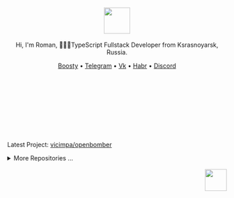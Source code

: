 <div align="center">
  <br/>
  <br/>
  <br/>
  <br/>
  <img width="60" height="60" src="https://github.com/vicimpa.png" />
  <br/>
  <br/>
  Hi, I'm Roman, 👨🏽‍💻TypeScript Fullstack Developer from Ksrasnoyarsk, Russia.
  <br/>
  <p>
    <a href="https://boosty.to/vic_dev">Boosty</a> • 
    <a href="https://t.me/vic_dev">Telegram</a> • 
    <a href="https://vk.com/vicimpa">Vk</a> • 
    <a href="https://career.habr.com/vic_dev">Habr</a> • 
    <a href="https://discord.com/users/658403244749488177">Discord</a>
  </p>
  <br>
  <br>

  <br>
  <br>
  <br>
  <br>
  <br>
  <br>
</div>

<!--START_LAST_REPO-->
Latest Project: [vicimpa/openbomber](https://github.com/vicimpa/openbomber)
<!--END_LAST_REPO-->

<details>
<summary>More Repositories ...</summary>

<!--START_TABLE_REPOS-->
| Name | Homepage | Stars | Last Commit |
|-----------------------|--------------------------|--------|-------------|
| openbomber | [`#Homepage`](https://github.com/vicimpa/openbomber) | 88 | ![openbomber last commit](https://img.shields.io/github/last-commit/vicimpa/openbomber?style=flat&label=last) |
| chatroulette | [`#Homepage`](https://github.com/vicimpa/chatroulette) | 13 | ![chatroulette last commit](https://img.shields.io/github/last-commit/vicimpa/chatroulette?style=flat&label=last) |
| vicimpa-library | [`#Homepage`](https://github.com/vicimpa/vicimpa-library) | 12 | ![vicimpa-library last commit](https://img.shields.io/github/last-commit/vicimpa/vicimpa-library?style=flat&label=last) |
| scrappy-bird2 | [`#Homepage`](https://github.com/vicimpa/scrappy-bird2) | 5 | ![scrappy-bird2 last commit](https://img.shields.io/github/last-commit/vicimpa/scrappy-bird2?style=flat&label=last) |
| w-nodes | [`#Homepage`](https://github.com/vicimpa/w-nodes) | 4 | ![w-nodes last commit](https://img.shields.io/github/last-commit/vicimpa/w-nodes?style=flat&label=last) |
| my-player | [`#Homepage`](https://github.com/vicimpa/my-player) | 4 | ![my-player last commit](https://img.shields.io/github/last-commit/vicimpa/my-player?style=flat&label=last) |
| steam-confirmations | [`#Homepage`](https://github.com/vicimpa/steam-confirmations) | 3 | ![steam-confirmations last commit](https://img.shields.io/github/last-commit/vicimpa/steam-confirmations?style=flat&label=last) |
| processor-cpp | [`#Homepage`](https://github.com/vicimpa/processor-cpp) | 3 | ![processor-cpp last commit](https://img.shields.io/github/last-commit/vicimpa/processor-cpp?style=flat&label=last) |
| new-openbomber | [`#Homepage`](https://github.com/vicimpa/new-openbomber) | 3 | ![new-openbomber last commit](https://img.shields.io/github/last-commit/vicimpa/new-openbomber?style=flat&label=last) |
| console-clock | [`#Homepage`](https://github.com/vicimpa/console-clock) | 3 | ![console-clock last commit](https://img.shields.io/github/last-commit/vicimpa/console-clock?style=flat&label=last) |
| testworkfind | [`#Homepage`](https://github.com/vicimpa/testworkfind) | 2 | ![testworkfind last commit](https://img.shields.io/github/last-commit/vicimpa/testworkfind?style=flat&label=last) |
| snake-c- | [`#Homepage`](https://github.com/vicimpa/snake-c-) | 2 | ![snake-c- last commit](https://img.shields.io/github/last-commit/vicimpa/snake-c-?style=flat&label=last) |
| moviesearch | [`#Homepage`](https://github.com/vicimpa/moviesearch) | 2 | ![moviesearch last commit](https://img.shields.io/github/last-commit/vicimpa/moviesearch?style=flat&label=last) |
| discord-binary | [`#Homepage`](https://github.com/vicimpa/discord-binary) | 2 | ![discord-binary last commit](https://img.shields.io/github/last-commit/vicimpa/discord-binary?style=flat&label=last) |
| webaudio-playground | [`#Homepage`](https://github.com/vicimpa/webaudio-playground) | 1 | ![webaudio-playground last commit](https://img.shields.io/github/last-commit/vicimpa/webaudio-playground?style=flat&label=last) |
| vscode-material-darker | [`#Homepage`](https://github.com/vicimpa/vscode-material-darker) | 1 | ![vscode-material-darker last commit](https://img.shields.io/github/last-commit/vicimpa/vscode-material-darker?style=flat&label=last) |
| TomatoTimer | [`#Homepage`](https://github.com/vicimpa/TomatoTimer) | 1 | ![TomatoTimer last commit](https://img.shields.io/github/last-commit/vicimpa/TomatoTimer?style=flat&label=last) |
| tiktok-answer | [`#Homepage`](https://github.com/vicimpa/tiktok-answer) | 1 | ![tiktok-answer last commit](https://img.shields.io/github/last-commit/vicimpa/tiktok-answer?style=flat&label=last) |
| tic-tac-svelte | [`#Homepage`](https://github.com/vicimpa/tic-tac-svelte) | 1 | ![tic-tac-svelte last commit](https://img.shields.io/github/last-commit/vicimpa/tic-tac-svelte?style=flat&label=last) |
| tic-tac-php | [`#Homepage`](https://github.com/vicimpa/tic-tac-php) | 1 | ![tic-tac-php last commit](https://img.shields.io/github/last-commit/vicimpa/tic-tac-php?style=flat&label=last) |
| TestPlugin | [`#Homepage`](https://github.com/vicimpa/TestPlugin) | 1 | ![TestPlugin last commit](https://img.shields.io/github/last-commit/vicimpa/TestPlugin?style=flat&label=last) |
| test-video-work | [`#Homepage`](https://github.com/vicimpa/test-video-work) | 1 | ![test-video-work last commit](https://img.shields.io/github/last-commit/vicimpa/test-video-work?style=flat&label=last) |
| swc | [`#Homepage`](https://github.com/vicimpa/swc) | 1 | ![swc last commit](https://img.shields.io/github/last-commit/vicimpa/swc?style=flat&label=last) |
| snake-js | [`#Homepage`](https://github.com/vicimpa/snake-js) | 1 | ![snake-js last commit](https://img.shields.io/github/last-commit/vicimpa/snake-js?style=flat&label=last) |
| snake | [`#Homepage`](https://github.com/vicimpa/snake) | 1 | ![snake last commit](https://img.shields.io/github/last-commit/vicimpa/snake?style=flat&label=last) |
| ScrappyBird | [`#Homepage`](https://github.com/vicimpa/ScrappyBird) | 1 | ![ScrappyBird last commit](https://img.shields.io/github/last-commit/vicimpa/ScrappyBird?style=flat&label=last) |
| qiwi-sdk | [`#Homepage`](https://github.com/vicimpa/qiwi-sdk) | 1 | ![qiwi-sdk last commit](https://img.shields.io/github/last-commit/vicimpa/qiwi-sdk?style=flat&label=last) |
| preact-monaco-editor | [`#Homepage`](https://github.com/vicimpa/preact-monaco-editor) | 1 | ![preact-monaco-editor last commit](https://img.shields.io/github/last-commit/vicimpa/preact-monaco-editor?style=flat&label=last) |
| node-editor-2 | [`#Homepage`](https://github.com/vicimpa/node-editor-2) | 1 | ![node-editor-2 last commit](https://img.shields.io/github/last-commit/vicimpa/node-editor-2?style=flat&label=last) |
| node-editor | [`#Homepage`](https://github.com/vicimpa/node-editor) | 1 | ![node-editor last commit](https://img.shields.io/github/last-commit/vicimpa/node-editor?style=flat&label=last) |
| logo-particle-anim | [`#Homepage`](https://github.com/vicimpa/logo-particle-anim) | 1 | ![logo-particle-anim last commit](https://img.shields.io/github/last-commit/vicimpa/logo-particle-anim?style=flat&label=last) |
| lite-code-editor | [`#Homepage`](https://github.com/vicimpa/lite-code-editor) | 1 | ![lite-code-editor last commit](https://img.shields.io/github/last-commit/vicimpa/lite-code-editor?style=flat&label=last) |
| hbs-express | [`#Homepage`](https://github.com/vicimpa/hbs-express) | 1 | ![hbs-express last commit](https://img.shields.io/github/last-commit/vicimpa/hbs-express?style=flat&label=last) |
| graph-calc | [`#Homepage`](https://github.com/vicimpa/graph-calc) | 1 | ![graph-calc last commit](https://img.shields.io/github/last-commit/vicimpa/graph-calc?style=flat&label=last) |
| code-bench | [`#Homepage`](https://github.com/vicimpa/code-bench) | 1 | ![code-bench last commit](https://img.shields.io/github/last-commit/vicimpa/code-bench?style=flat&label=last) |
| browser-cli | [`#Homepage`](https://github.com/vicimpa/browser-cli) | 1 | ![browser-cli last commit](https://img.shields.io/github/last-commit/vicimpa/browser-cli?style=flat&label=last) |
| word-games-algorithm | [`#Homepage`](https://github.com/vicimpa/word-games-algorithm) | 0 | ![word-games-algorithm last commit](https://img.shields.io/github/last-commit/vicimpa/word-games-algorithm?style=flat&label=last) |
| windowed-ui | [`#Homepage`](https://github.com/vicimpa/windowed-ui) | 0 | ![windowed-ui last commit](https://img.shields.io/github/last-commit/vicimpa/windowed-ui?style=flat&label=last) |
| website | [`#Homepage`](https://github.com/vicimpa/website) | 0 | ![website last commit](https://img.shields.io/github/last-commit/vicimpa/website?style=flat&label=last) |
| weather | [`#Homepage`](https://github.com/vicimpa/weather) | 0 | ![weather last commit](https://img.shields.io/github/last-commit/vicimpa/weather?style=flat&label=last) |
| vscode-material-icon-theme | [`#Homepage`](https://github.com/vicimpa/vscode-material-icon-theme) | 0 | ![vscode-material-icon-theme last commit](https://img.shields.io/github/last-commit/vicimpa/vscode-material-icon-theme?style=flat&label=last) |
| ViteTilewindCSS | [`#Homepage`](https://github.com/vicimpa/ViteTilewindCSS) | 0 | ![ViteTilewindCSS last commit](https://img.shields.io/github/last-commit/vicimpa/ViteTilewindCSS?style=flat&label=last) |
| vite-plugin-react-swc | [`#Homepage`](https://github.com/vicimpa/vite-plugin-react-swc) | 0 | ![vite-plugin-react-swc last commit](https://img.shields.io/github/last-commit/vicimpa/vite-plugin-react-swc?style=flat&label=last) |
| vite-plugin-dart | [`#Homepage`](https://github.com/vicimpa/vite-plugin-dart) | 0 | ![vite-plugin-dart last commit](https://img.shields.io/github/last-commit/vicimpa/vite-plugin-dart?style=flat&label=last) |
| video-back | [`#Homepage`](https://github.com/vicimpa/video-back) | 0 | ![video-back last commit](https://img.shields.io/github/last-commit/vicimpa/video-back?style=flat&label=last) |
| vicimpa.github.io | [`#Homepage`](https://github.com/vicimpa/vicimpa.github.io) | 0 | ![vicimpa.github.io last commit](https://img.shields.io/github/last-commit/vicimpa/vicimpa.github.io?style=flat&label=last) |
| valibot | [`#Homepage`](https://github.com/vicimpa/valibot) | 0 | ![valibot last commit](https://img.shields.io/github/last-commit/vicimpa/valibot?style=flat&label=last) |
| valantis-test | [`#Homepage`](https://github.com/vicimpa/valantis-test) | 0 | ![valantis-test last commit](https://img.shields.io/github/last-commit/vicimpa/valantis-test?style=flat&label=last) |
| typescript-transform-paths | [`#Homepage`](https://github.com/vicimpa/typescript-transform-paths) | 0 | ![typescript-transform-paths last commit](https://img.shields.io/github/last-commit/vicimpa/typescript-transform-paths?style=flat&label=last) |
| types-canvas | [`#Homepage`](https://github.com/vicimpa/types-canvas) | 0 | ![types-canvas last commit](https://img.shields.io/github/last-commit/vicimpa/types-canvas?style=flat&label=last) |
| ts-node-opskins | [`#Homepage`](https://github.com/vicimpa/ts-node-opskins) | 0 | ![ts-node-opskins last commit](https://img.shields.io/github/last-commit/vicimpa/ts-node-opskins?style=flat&label=last) |
| trueLMAO | [`#Homepage`](https://github.com/vicimpa/trueLMAO) | 0 | ![trueLMAO last commit](https://img.shields.io/github/last-commit/vicimpa/trueLMAO?style=flat&label=last) |
| treegame-test | [`#Homepage`](https://github.com/vicimpa/treegame-test) | 0 | ![treegame-test last commit](https://img.shields.io/github/last-commit/vicimpa/treegame-test?style=flat&label=last) |
| tree-node | [`#Homepage`](https://github.com/vicimpa/tree-node) | 0 | ![tree-node last commit](https://img.shields.io/github/last-commit/vicimpa/tree-node?style=flat&label=last) |
| trash-signals | [`#Homepage`](https://github.com/vicimpa/trash-signals) | 0 | ![trash-signals last commit](https://img.shields.io/github/last-commit/vicimpa/trash-signals?style=flat&label=last) |
| tic-tac | [`#Homepage`](https://github.com/vicimpa/tic-tac) | 0 | ![tic-tac last commit](https://img.shields.io/github/last-commit/vicimpa/tic-tac?style=flat&label=last) |
| tetris | [`#Homepage`](https://github.com/vicimpa/tetris) | 0 | ![tetris last commit](https://img.shields.io/github/last-commit/vicimpa/tetris?style=flat&label=last) |
| test-work-gj | [`#Homepage`](https://github.com/vicimpa/test-work-gj) | 0 | ![test-work-gj last commit](https://img.shields.io/github/last-commit/vicimpa/test-work-gj?style=flat&label=last) |
| test-work | [`#Homepage`](https://github.com/vicimpa/test-work) | 0 | ![test-work last commit](https://img.shields.io/github/last-commit/vicimpa/test-work?style=flat&label=last) |
| test-vue3-task | [`#Homepage`](https://github.com/vicimpa/test-vue3-task) | 0 | ![test-vue3-task last commit](https://img.shields.io/github/last-commit/vicimpa/test-vue3-task?style=flat&label=last) |
| test-vercel-deploy | [`#Homepage`](https://github.com/vicimpa/test-vercel-deploy) | 0 | ![test-vercel-deploy last commit](https://img.shields.io/github/last-commit/vicimpa/test-vercel-deploy?style=flat&label=last) |
| test-test | [`#Homepage`](https://github.com/vicimpa/test-test) | 0 | ![test-test last commit](https://img.shields.io/github/last-commit/vicimpa/test-test?style=flat&label=last) |
| test-task | [`#Homepage`](https://github.com/vicimpa/test-task) | 0 | ![test-task last commit](https://img.shields.io/github/last-commit/vicimpa/test-task?style=flat&label=last) |
| test-stream | [`#Homepage`](https://github.com/vicimpa/test-stream) | 0 | ![test-stream last commit](https://img.shields.io/github/last-commit/vicimpa/test-stream?style=flat&label=last) |
| test-server | [`#Homepage`](https://github.com/vicimpa/test-server) | 0 | ![test-server last commit](https://img.shields.io/github/last-commit/vicimpa/test-server?style=flat&label=last) |
| test-react | [`#Homepage`](https://github.com/vicimpa/test-react) | 0 | ![test-react last commit](https://img.shields.io/github/last-commit/vicimpa/test-react?style=flat&label=last) |
| test-project | [`#Homepage`](https://github.com/vicimpa/test-project) | 0 | ![test-project last commit](https://img.shields.io/github/last-commit/vicimpa/test-project?style=flat&label=last) |
| test-preact | [`#Homepage`](https://github.com/vicimpa/test-preact) | 0 | ![test-preact last commit](https://img.shields.io/github/last-commit/vicimpa/test-preact?style=flat&label=last) |
| test-job | [`#Homepage`](https://github.com/vicimpa/test-job) | 0 | ![test-job last commit](https://img.shields.io/github/last-commit/vicimpa/test-job?style=flat&label=last) |
| Test-FE | [`#Homepage`](https://github.com/vicimpa/Test-FE) | 0 | ![Test-FE last commit](https://img.shields.io/github/last-commit/vicimpa/Test-FE?style=flat&label=last) |
| Test-BE | [`#Homepage`](https://github.com/vicimpa/Test-BE) | 0 | ![Test-BE last commit](https://img.shields.io/github/last-commit/vicimpa/Test-BE?style=flat&label=last) |
| terminus | [`#Homepage`](https://github.com/vicimpa/terminus) | 0 | ![terminus last commit](https://img.shields.io/github/last-commit/vicimpa/terminus?style=flat&label=last) |
| template-vite-ts | [`#Homepage`](https://github.com/vicimpa/template-vite-ts) | 0 | ![template-vite-ts last commit](https://img.shields.io/github/last-commit/vicimpa/template-vite-ts?style=flat&label=last) |
| tanks | [`#Homepage`](https://github.com/vicimpa/tanks) | 0 | ![tanks last commit](https://img.shields.io/github/last-commit/vicimpa/tanks?style=flat&label=last) |
| swelte-tic-tac-toe | [`#Homepage`](https://github.com/vicimpa/swelte-tic-tac-toe) | 0 | ![swelte-tic-tac-toe last commit](https://img.shields.io/github/last-commit/vicimpa/swelte-tic-tac-toe?style=flat&label=last) |
| SpaceEngineers | [`#Homepage`](https://github.com/vicimpa/SpaceEngineers) | 0 | ![SpaceEngineers last commit](https://img.shields.io/github/last-commit/vicimpa/SpaceEngineers?style=flat&label=last) |
| Soundux | [`#Homepage`](https://github.com/vicimpa/Soundux) | 0 | ![Soundux last commit](https://img.shields.io/github/last-commit/vicimpa/Soundux?style=flat&label=last) |
| social-net-client | [`#Homepage`](https://github.com/vicimpa/social-net-client) | 0 | ![social-net-client last commit](https://img.shields.io/github/last-commit/vicimpa/social-net-client?style=flat&label=last) |
| snake-python | [`#Homepage`](https://github.com/vicimpa/snake-python) | 0 | ![snake-python last commit](https://img.shields.io/github/last-commit/vicimpa/snake-python?style=flat&label=last) |
| slash-create | [`#Homepage`](https://github.com/vicimpa/slash-create) | 0 | ![slash-create last commit](https://img.shields.io/github/last-commit/vicimpa/slash-create?style=flat&label=last) |
| simple-svelte-ui | [`#Homepage`](https://github.com/vicimpa/simple-svelte-ui) | 0 | ![simple-svelte-ui last commit](https://img.shields.io/github/last-commit/vicimpa/simple-svelte-ui?style=flat&label=last) |
| simple-react-tabs | [`#Homepage`](https://github.com/vicimpa/simple-react-tabs) | 0 | ![simple-react-tabs last commit](https://img.shields.io/github/last-commit/vicimpa/simple-react-tabs?style=flat&label=last) |
| simple-hexagonal-render | [`#Homepage`](https://github.com/vicimpa/simple-hexagonal-render) | 0 | ![simple-hexagonal-render last commit](https://img.shields.io/github/last-commit/vicimpa/simple-hexagonal-render?style=flat&label=last) |
| simple-chat | [`#Homepage`](https://github.com/vicimpa/simple-chat) | 0 | ![simple-chat last commit](https://img.shields.io/github/last-commit/vicimpa/simple-chat?style=flat&label=last) |
| shared-state | [`#Homepage`](https://github.com/vicimpa/shared-state) | 0 | ![shared-state last commit](https://img.shields.io/github/last-commit/vicimpa/shared-state?style=flat&label=last) |
| script-composer | [`#Homepage`](https://github.com/vicimpa/script-composer) | 0 | ![script-composer last commit](https://img.shields.io/github/last-commit/vicimpa/script-composer?style=flat&label=last) |
| ruletka-demo | [`#Homepage`](https://github.com/vicimpa/ruletka-demo) | 0 | ![ruletka-demo last commit](https://img.shields.io/github/last-commit/vicimpa/ruletka-demo?style=flat&label=last) |
| RocketLauncher2 | [`#Homepage`](https://github.com/vicimpa/RocketLauncher2) | 0 | ![RocketLauncher2 last commit](https://img.shields.io/github/last-commit/vicimpa/RocketLauncher2?style=flat&label=last) |
| road-keys | [`#Homepage`](https://github.com/vicimpa/road-keys) | 0 | ![road-keys last commit](https://img.shields.io/github/last-commit/vicimpa/road-keys?style=flat&label=last) |
| regions-city | [`#Homepage`](https://github.com/vicimpa/regions-city) | 0 | ![regions-city last commit](https://img.shields.io/github/last-commit/vicimpa/regions-city?style=flat&label=last) |
| react-valtio-state | [`#Homepage`](https://github.com/vicimpa/react-valtio-state) | 0 | ![react-valtio-state last commit](https://img.shields.io/github/last-commit/vicimpa/react-valtio-state?style=flat&label=last) |
| react-todo-app | [`#Homepage`](https://github.com/vicimpa/react-todo-app) | 0 | ![react-todo-app last commit](https://img.shields.io/github/last-commit/vicimpa/react-todo-app?style=flat&label=last) |
| react-test-ffff | [`#Homepage`](https://github.com/vicimpa/react-test-ffff) | 0 | ![react-test-ffff last commit](https://img.shields.io/github/last-commit/vicimpa/react-test-ffff?style=flat&label=last) |
| react-signals-cart | [`#Homepage`](https://github.com/vicimpa/react-signals-cart) | 0 | ![react-signals-cart last commit](https://img.shields.io/github/last-commit/vicimpa/react-signals-cart?style=flat&label=last) |
| react-mapbox-gl | [`#Homepage`](https://github.com/vicimpa/react-mapbox-gl) | 0 | ![react-mapbox-gl last commit](https://img.shields.io/github/last-commit/vicimpa/react-mapbox-gl?style=flat&label=last) |
| racing-3d | [`#Homepage`](https://github.com/vicimpa/racing-3d) | 0 | ![racing-3d last commit](https://img.shields.io/github/last-commit/vicimpa/racing-3d?style=flat&label=last) |
| Quiz_Vue | [`#Homepage`](https://github.com/vicimpa/Quiz_Vue) | 0 | ![Quiz_Vue last commit](https://img.shields.io/github/last-commit/vicimpa/Quiz_Vue?style=flat&label=last) |
| public-keys | [`#Homepage`](https://github.com/vicimpa/public-keys) | 0 | ![public-keys last commit](https://img.shields.io/github/last-commit/vicimpa/public-keys?style=flat&label=last) |
| proxy6-api | [`#Homepage`](https://github.com/vicimpa/proxy6-api) | 0 | ![proxy6-api last commit](https://img.shields.io/github/last-commit/vicimpa/proxy6-api?style=flat&label=last) |
| project-templates | [`#Homepage`](https://github.com/vicimpa/project-templates) | 0 | ![project-templates last commit](https://img.shields.io/github/last-commit/vicimpa/project-templates?style=flat&label=last) |
| PLC-save-editor | [`#Homepage`](https://github.com/vicimpa/PLC-save-editor) | 0 | ![PLC-save-editor last commit](https://img.shields.io/github/last-commit/vicimpa/PLC-save-editor?style=flat&label=last) |
| pixel-tile-editor | [`#Homepage`](https://github.com/vicimpa/pixel-tile-editor) | 0 | ![pixel-tile-editor last commit](https://img.shields.io/github/last-commit/vicimpa/pixel-tile-editor?style=flat&label=last) |
| Parachute | [`#Homepage`](https://github.com/vicimpa/Parachute) | 0 | ![Parachute last commit](https://img.shields.io/github/last-commit/vicimpa/Parachute?style=flat&label=last) |
| pannellum | [`#Homepage`](https://github.com/vicimpa/pannellum) | 0 | ![pannellum last commit](https://img.shields.io/github/last-commit/vicimpa/pannellum?style=flat&label=last) |
| pairs | [`#Homepage`](https://github.com/vicimpa/pairs) | 0 | ![pairs last commit](https://img.shields.io/github/last-commit/vicimpa/pairs?style=flat&label=last) |
| openapi-typescript-codegen | [`#Homepage`](https://github.com/vicimpa/openapi-typescript-codegen) | 0 | ![openapi-typescript-codegen last commit](https://img.shields.io/github/last-commit/vicimpa/openapi-typescript-codegen?style=flat&label=last) |
| openapi-ts | [`#Homepage`](https://github.com/vicimpa/openapi-ts) | 0 | ![openapi-ts last commit](https://img.shields.io/github/last-commit/vicimpa/openapi-ts?style=flat&label=last) |
| obs-mac-virtualcam | [`#Homepage`](https://github.com/vicimpa/obs-mac-virtualcam) | 0 | ![obs-mac-virtualcam last commit](https://img.shields.io/github/last-commit/vicimpa/obs-mac-virtualcam?style=flat&label=last) |
| nodebestpractices | [`#Homepage`](https://github.com/vicimpa/nodebestpractices) | 0 | ![nodebestpractices last commit](https://img.shields.io/github/last-commit/vicimpa/nodebestpractices?style=flat&label=last) |
| node-ViGEmClient | [`#Homepage`](https://github.com/vicimpa/node-ViGEmClient) | 0 | ![node-ViGEmClient last commit](https://img.shields.io/github/last-commit/vicimpa/node-ViGEmClient?style=flat&label=last) |
| node-opskins-api | [`#Homepage`](https://github.com/vicimpa/node-opskins-api) | 0 | ![node-opskins-api last commit](https://img.shields.io/github/last-commit/vicimpa/node-opskins-api?style=flat&label=last) |
| new-bot | [`#Homepage`](https://github.com/vicimpa/new-bot) | 0 | ![new-bot last commit](https://img.shields.io/github/last-commit/vicimpa/new-bot?style=flat&label=last) |
| my-svelte-template | [`#Homepage`](https://github.com/vicimpa/my-svelte-template) | 0 | ![my-svelte-template last commit](https://img.shields.io/github/last-commit/vicimpa/my-svelte-template?style=flat&label=last) |
| my-site | [`#Homepage`](https://github.com/vicimpa/my-site) | 0 | ![my-site last commit](https://img.shields.io/github/last-commit/vicimpa/my-site?style=flat&label=last) |
| my-portfolio | [`#Homepage`](https://github.com/vicimpa/my-portfolio) | 0 | ![my-portfolio last commit](https://img.shields.io/github/last-commit/vicimpa/my-portfolio?style=flat&label=last) |
| mvc-bun | [`#Homepage`](https://github.com/vicimpa/mvc-bun) | 0 | ![mvc-bun last commit](https://img.shields.io/github/last-commit/vicimpa/mvc-bun?style=flat&label=last) |
| mod | [`#Homepage`](https://github.com/vicimpa/mod) | 0 | ![mod last commit](https://img.shields.io/github/last-commit/vicimpa/mod?style=flat&label=last) |
| mk3u-cheatch | [`#Homepage`](https://github.com/vicimpa/mk3u-cheatch) | 0 | ![mk3u-cheatch last commit](https://img.shields.io/github/last-commit/vicimpa/mk3u-cheatch?style=flat&label=last) |
| mini-tasks | [`#Homepage`](https://github.com/vicimpa/mini-tasks) | 0 | ![mini-tasks last commit](https://img.shields.io/github/last-commit/vicimpa/mini-tasks?style=flat&label=last) |
| minesweeper | [`#Homepage`](https://github.com/vicimpa/minesweeper) | 0 | ![minesweeper last commit](https://img.shields.io/github/last-commit/vicimpa/minesweeper?style=flat&label=last) |
| medium-parser | [`#Homepage`](https://github.com/vicimpa/medium-parser) | 0 | ![medium-parser last commit](https://img.shields.io/github/last-commit/vicimpa/medium-parser?style=flat&label=last) |
| material-theme-jetbrains | [`#Homepage`](https://github.com/vicimpa/material-theme-jetbrains) | 0 | ![material-theme-jetbrains last commit](https://img.shields.io/github/last-commit/vicimpa/material-theme-jetbrains?style=flat&label=last) |
| magic-render | [`#Homepage`](https://github.com/vicimpa/magic-render) | 0 | ![magic-render last commit](https://img.shields.io/github/last-commit/vicimpa/magic-render?style=flat&label=last) |
| lines-sort | [`#Homepage`](https://github.com/vicimpa/lines-sort) | 0 | ![lines-sort last commit](https://img.shields.io/github/last-commit/vicimpa/lines-sort?style=flat&label=last) |
| LearnPython | [`#Homepage`](https://github.com/vicimpa/LearnPython) | 0 | ![LearnPython last commit](https://img.shields.io/github/last-commit/vicimpa/LearnPython?style=flat&label=last) |
| jsmpeg | [`#Homepage`](https://github.com/vicimpa/jsmpeg) | 0 | ![jsmpeg last commit](https://img.shields.io/github/last-commit/vicimpa/jsmpeg?style=flat&label=last) |
| imgbb.js | [`#Homepage`](https://github.com/vicimpa/imgbb.js) | 0 | ![imgbb.js last commit](https://img.shields.io/github/last-commit/vicimpa/imgbb.js?style=flat&label=last) |
| image-render | [`#Homepage`](https://github.com/vicimpa/image-render) | 0 | ![image-render last commit](https://img.shields.io/github/last-commit/vicimpa/image-render?style=flat&label=last) |
| image-preloader | [`#Homepage`](https://github.com/vicimpa/image-preloader) | 0 | ![image-preloader last commit](https://img.shields.io/github/last-commit/vicimpa/image-preloader?style=flat&label=last) |
| html2canvas | [`#Homepage`](https://github.com/vicimpa/html2canvas) | 0 | ![html2canvas last commit](https://img.shields.io/github/last-commit/vicimpa/html2canvas?style=flat&label=last) |
| hls_wasm | [`#Homepage`](https://github.com/vicimpa/hls_wasm) | 0 | ![hls_wasm last commit](https://img.shields.io/github/last-commit/vicimpa/hls_wasm?style=flat&label=last) |
| hellcord-server-client | [`#Homepage`](https://github.com/vicimpa/hellcord-server-client) | 0 | ![hellcord-server-client last commit](https://img.shields.io/github/last-commit/vicimpa/hellcord-server-client?style=flat&label=last) |
| gtasagit | [`#Homepage`](https://github.com/vicimpa/gtasagit) | 0 | ![gtasagit last commit](https://img.shields.io/github/last-commit/vicimpa/gtasagit?style=flat&label=last) |
| graph-draw | [`#Homepage`](https://github.com/vicimpa/graph-draw) | 0 | ![graph-draw last commit](https://img.shields.io/github/last-commit/vicimpa/graph-draw?style=flat&label=last) |
| godot | [`#Homepage`](https://github.com/vicimpa/godot) | 0 | ![godot last commit](https://img.shields.io/github/last-commit/vicimpa/godot?style=flat&label=last) |
| gl-matrix | [`#Homepage`](https://github.com/vicimpa/gl-matrix) | 0 | ![gl-matrix last commit](https://img.shields.io/github/last-commit/vicimpa/gl-matrix?style=flat&label=last) |
| github-material-icons-extension | [`#Homepage`](https://github.com/vicimpa/github-material-icons-extension) | 0 | ![github-material-icons-extension last commit](https://img.shields.io/github/last-commit/vicimpa/github-material-icons-extension?style=flat&label=last) |
| freetype-js | [`#Homepage`](https://github.com/vicimpa/freetype-js) | 0 | ![freetype-js last commit](https://img.shields.io/github/last-commit/vicimpa/freetype-js?style=flat&label=last) |
| fake-library | [`#Homepage`](https://github.com/vicimpa/fake-library) | 0 | ![fake-library last commit](https://img.shields.io/github/last-commit/vicimpa/fake-library?style=flat&label=last) |
| EP8OfNxlVWLjTlPqxPQV | [`#Homepage`](https://github.com/vicimpa/EP8OfNxlVWLjTlPqxPQV) | 0 | ![EP8OfNxlVWLjTlPqxPQV last commit](https://img.shields.io/github/last-commit/vicimpa/EP8OfNxlVWLjTlPqxPQV?style=flat&label=last) |
| Emulatrix | [`#Homepage`](https://github.com/vicimpa/Emulatrix) | 0 | ![Emulatrix last commit](https://img.shields.io/github/last-commit/vicimpa/Emulatrix?style=flat&label=last) |
| eldorado-checker | [`#Homepage`](https://github.com/vicimpa/eldorado-checker) | 0 | ![eldorado-checker last commit](https://img.shields.io/github/last-commit/vicimpa/eldorado-checker?style=flat&label=last) |
| easy-parser | [`#Homepage`](https://github.com/vicimpa/easy-parser) | 0 | ![easy-parser last commit](https://img.shields.io/github/last-commit/vicimpa/easy-parser?style=flat&label=last) |
| easy-calc | [`#Homepage`](https://github.com/vicimpa/easy-calc) | 0 | ![easy-calc last commit](https://img.shields.io/github/last-commit/vicimpa/easy-calc?style=flat&label=last) |
| droidcam | [`#Homepage`](https://github.com/vicimpa/droidcam) | 0 | ![droidcam last commit](https://img.shields.io/github/last-commit/vicimpa/droidcam?style=flat&label=last) |
| DragTodo | [`#Homepage`](https://github.com/vicimpa/DragTodo) | 0 | ![DragTodo last commit](https://img.shields.io/github/last-commit/vicimpa/DragTodo?style=flat&label=last) |
| docs.korge.org | [`#Homepage`](https://github.com/vicimpa/docs.korge.org) | 0 | ![docs.korge.org last commit](https://img.shields.io/github/last-commit/vicimpa/docs.korge.org?style=flat&label=last) |
| discord.js.userbot | [`#Homepage`](https://github.com/vicimpa/discord.js.userbot) | 0 | ![discord.js.userbot last commit](https://img.shields.io/github/last-commit/vicimpa/discord.js.userbot?style=flat&label=last) |
| diplom | [`#Homepage`](https://github.com/vicimpa/diplom) | 0 | ![diplom last commit](https://img.shields.io/github/last-commit/vicimpa/diplom?style=flat&label=last) |
| data-viewer | [`#Homepage`](https://github.com/vicimpa/data-viewer) | 0 | ![data-viewer last commit](https://img.shields.io/github/last-commit/vicimpa/data-viewer?style=flat&label=last) |
| CoreCampPro | [`#Homepage`](https://github.com/vicimpa/CoreCampPro) | 0 | ![CoreCampPro last commit](https://img.shields.io/github/last-commit/vicimpa/CoreCampPro?style=flat&label=last) |
| codewars-tasks | [`#Homepage`](https://github.com/vicimpa/codewars-tasks) | 0 | ![codewars-tasks last commit](https://img.shields.io/github/last-commit/vicimpa/codewars-tasks?style=flat&label=last) |
| class-transformer | [`#Homepage`](https://github.com/vicimpa/class-transformer) | 0 | ![class-transformer last commit](https://img.shields.io/github/last-commit/vicimpa/class-transformer?style=flat&label=last) |
| chess-svelte | [`#Homepage`](https://github.com/vicimpa/chess-svelte) | 0 | ![chess-svelte last commit](https://img.shields.io/github/last-commit/vicimpa/chess-svelte?style=flat&label=last) |
| char-game | [`#Homepage`](https://github.com/vicimpa/char-game) | 0 | ![char-game last commit](https://img.shields.io/github/last-commit/vicimpa/char-game?style=flat&label=last) |
| cards-test | [`#Homepage`](https://github.com/vicimpa/cards-test) | 0 | ![cards-test last commit](https://img.shields.io/github/last-commit/vicimpa/cards-test?style=flat&label=last) |
| Calt-test | [`#Homepage`](https://github.com/vicimpa/Calt-test) | 0 | ![Calt-test last commit](https://img.shields.io/github/last-commit/vicimpa/Calt-test?style=flat&label=last) |
| calc-processing | [`#Homepage`](https://github.com/vicimpa/calc-processing) | 0 | ![calc-processing last commit](https://img.shields.io/github/last-commit/vicimpa/calc-processing?style=flat&label=last) |
| blabla-test-api | [`#Homepage`](https://github.com/vicimpa/blabla-test-api) | 0 | ![blabla-test-api last commit](https://img.shields.io/github/last-commit/vicimpa/blabla-test-api?style=flat&label=last) |
| battle_asserts | [`#Homepage`](https://github.com/vicimpa/battle_asserts) | 0 | ![battle_asserts last commit](https://img.shields.io/github/last-commit/vicimpa/battle_asserts?style=flat&label=last) |
| Audio-Input-Effects | [`#Homepage`](https://github.com/vicimpa/Audio-Input-Effects) | 0 | ![Audio-Input-Effects last commit](https://img.shields.io/github/last-commit/vicimpa/Audio-Input-Effects?style=flat&label=last) |
| apps | [`#Homepage`](https://github.com/vicimpa/apps) | 0 | ![apps last commit](https://img.shields.io/github/last-commit/vicimpa/apps?style=flat&label=last) |
| animation | [`#Homepage`](https://github.com/vicimpa/animation) | 0 | ![animation last commit](https://img.shields.io/github/last-commit/vicimpa/animation?style=flat&label=last) |
| 2048-game | [`#Homepage`](https://github.com/vicimpa/2048-game) | 0 | ![2048-game last commit](https://img.shields.io/github/last-commit/vicimpa/2048-game?style=flat&label=last) |
<!--END_TABLE_REPOS-->

</details>
<br />

<div align="right">
  <a href="https://discord.gg/hellcord">
    <img src="https://github.com/user-attachments/assets/4f293f56-6069-4a5f-854d-c0b4ea3783f0" height="50">
  </a>
</div>





